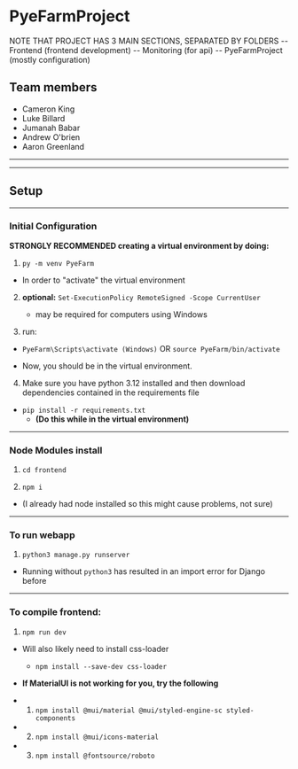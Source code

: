 # PyeFarmProject

NOTE THAT PROJECT HAS 3 MAIN SECTIONS, SEPARATED BY FOLDERS
-- Frontend (frontend development) 
-- Monitoring (for api)
-- PyeFarmProject (mostly configuration)

## Team members

- Cameron King
- Luke Billard
- Jumanah Babar
- Andrew O'brien
- Aaron Greenland

---
---

## Setup

---

### Initial Configuration

__STRONGLY RECOMMENDED creating a virtual environment by doing:__

1. ``py -m venv PyeFarm``

- In order to "activate" the virtual environment

2. __optional:__ ``Set-ExecutionPolicy RemoteSigned -Scope CurrentUser``
    - may be required for computers using Windows

3. run:

- ``PyeFarm\Scripts\activate (Windows)``
OR
``source PyeFarm/bin/activate``

- Now, you should be in the virtual environment.

4. Make sure you have python 3.12 installed and then download dependencies contained in the requirements file

- ``pip install -r requirements.txt``
  - __(Do this while in the virtual environment)__

---

### Node Modules install

1. ``cd frontend``

2. ``npm i``

- (I already had node installed so this might cause problems, not sure)

---

### To run webapp

1. ``python3 manage.py runserver``

- Running without ``python3`` has resulted in an import error for Django before

---

### To compile frontend:

1. ``npm run dev``

- Will also likely need to install css-loader 
  - ``npm install --save-dev css-loader``

- __If MaterialUI is not working for you, try the following__
- 1. ``npm install @mui/material @mui/styled-engine-sc styled-components``
- 2. ``npm install @mui/icons-material``
- 3. ``npm install @fontsource/roboto``
